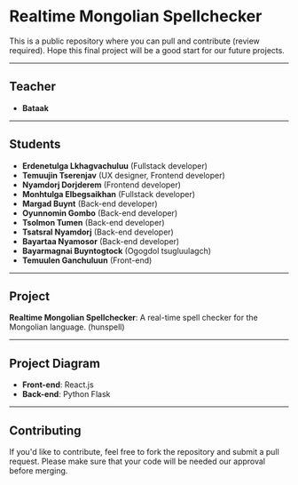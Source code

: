# Realtime Mongolian Spellchecker

This is a public repository where you can pull and contribute (review required). Hope this final project will be a good start for our future projects.

---

## Teacher

- **Bataak**

---

## Students

- **Erdenetulga Lkhagvachuluu** (Fullstack developer)
- **Temuujin Tserenjav** (UX designer, Frontend developer)
- **Nyamdorj Dorjderem** (Frontend developer)
- **Monhtulga Elbegsaikhan** (Fullstack developer)
- **Margad Buynt** (Back-end developer)
- **Oyunnomin Gombo** (Back-end developer)
- **Tsolmon Tumen** (Back-end developer)
- **Tsatsral Nyamdorj** (Back-end developer)
- **Bayartaa Nyamosor** (Back-end developer)
- **Bayarmagnai Buyntogtock** (Ogogdol tsugluulagch)
- **Temuulen Ganchuluun** (Front-end)
---

## Project

**Realtime Mongolian Spellchecker**: A real-time spell checker for the Mongolian language. (hunspell)

---

## Project Diagram

- **Front-end**: React.js
- **Back-end**: Python Flask

---

## Contributing

If you'd like to contribute, feel free to fork the repository and submit a pull request. Please make sure that your code will be needed our approval before merging.
